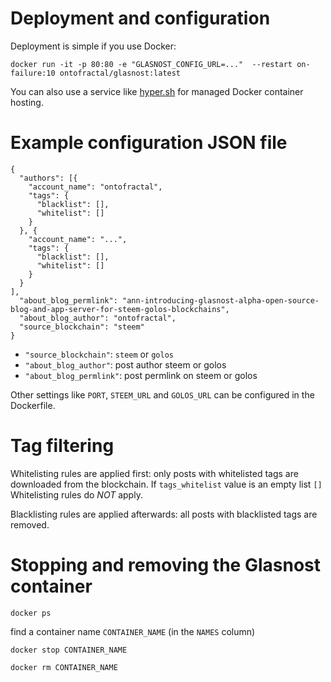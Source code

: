 # Deployment and configuration

Deployment is simple if you use Docker:

```
docker run -it -p 80:80 -e "GLASNOST_CONFIG_URL=..."  --restart on-failure:10 ontofractal/glasnost:latest
```

You can also use a service like [hyper.sh](https://hyper.sh/) for managed Docker container hosting.

# Example configuration JSON file

```
{
  "authors": [{
    "account_name": "ontofractal",
    "tags": {
      "blacklist": [],
      "whitelist": []
    }
  }, {
    "account_name": "...",
    "tags": {
      "blacklist": [],
      "whitelist": []
    }
  }
],
  "about_blog_permlink": "ann-introducing-glasnost-alpha-open-source-blog-and-app-server-for-steem-golos-blockchains",
  "about_blog_author": "ontofractal",
  "source_blockchain": "steem"
}

```

* `"source_blockchain"`: `steem` or `golos`
* `"about_blog_author"`:  post author steem or golos
* `"about_blog_permlink"`: post permlink on steem or golos

Other settings like `PORT`, `STEEM_URL` and `GOLOS_URL` can be configured in the Dockerfile.

# Tag filtering

Whitelisting rules are applied first: only posts with whitelisted tags are downloaded from the blockchain.
If `tags_whitelist` value is an empty list `[]` Whitelisting rules do *NOT* apply.

Blacklisting rules are applied afterwards: all posts with blacklisted tags are removed.



# Stopping and removing the Glasnost container

```
docker ps
```
find a container name `CONTAINER_NAME` (in the `NAMES` column)

```
docker stop CONTAINER_NAME
```
```
docker rm CONTAINER_NAME
```
